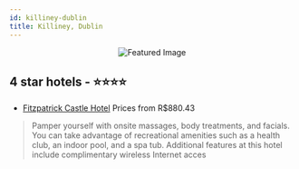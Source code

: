 ```yaml
---
id: killiney-dublin
title: Killiney, Dublin
---
```


<center><img src="https://i.travelapi.com/hotels/2000000/1160000/1152700/1152602/163c2f4a_z.jpg" alt="Featured Image" /></center>


##  4 star hotels - ⭐️⭐️⭐️⭐️

-    [Fitzpatrick Castle Hotel](https://us.hurb.com/hotels/killiney/fitzpatrick-castle-hotel-JNP-JP148800?cmp=18055) Prices from R$880.43
   > Pamper yourself with onsite massages, body treatments, and facials. You can take advantage of recreational amenities such as a health club, an indoor pool, and a spa tub. Additional features at this hotel include complimentary wireless Internet acces
